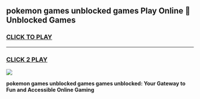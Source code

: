 
## pokemon games unblocked games Play Online 👋 Unblocked Games
<h3>
<a href="https://premium.freeplayer.one?title=pokemon_games_unblocked_games&ref=19F">CLICK TO PLAY</a></h3>
<hr>

<h3>
<a href="https://premium.freeplayer.one?title=pokemon_games_unblocked_games&ref=19F">CLICK 2 PLAY</a>
  
</h3>

<a href="https://premium.freeplayer.one?title=pokemon_games_unblocked_games&ref=19F"><img src="https://clearcache.store/games.png"></a>


**pokemon games unblocked games games unblocked: Your Gateway to Fun and Accessible Online Gaming**
